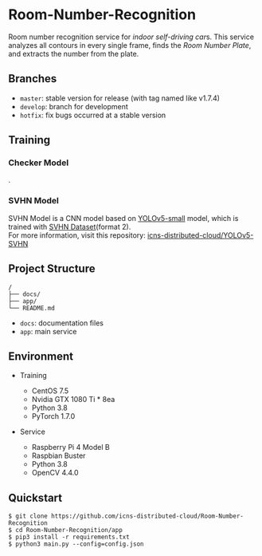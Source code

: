 # Room-Number-Recognition
Room number recognition service for *indoor self-driving car*s. This service analyzes all contours in every single frame, finds the *Room Number Plate*, and extracts the number from the plate.

## Branches
- `master`: stable version for release (with tag named like v1.7.4)
- `develop`: branch for development
- `hotfix`: fix bugs occurred at a stable version

## Training
### Checker Model
.

### SVHN Model
SVHN Model is a CNN model based on [YOLOv5-small](https://github.com/ultralytics/yolov5) model, which is trained with [SVHN Dataset](http://ufldl.stanford.edu/housenumbers/)(format 2).  
For more information, visit this repository: [icns-distributed-cloud/YOLOv5-SVHN](https://github.com/icns-distributed-cloud/YOLOv5-SVHN)

## Project Structure
```
/
├── docs/
├── app/
└── README.md 
```
- `docs`: documentation files
- `app`: main service

## Environment
- Training
    - CentOS 7.5
    - Nvidia GTX 1080 Ti * 8ea
    - Python 3.8
    - PyTorch 1.7.0  
    
- Service
    - Raspberry Pi 4 Model B
    - Raspbian Buster
    - Python 3.8
    - OpenCV 4.4.0

## Quickstart
```
$ git clone https://github.com/icns-distributed-cloud/Room-Number-Recognition
$ cd Room-Number-Recognition/app
$ pip3 install -r requirements.txt
$ python3 main.py --config=config.json
```